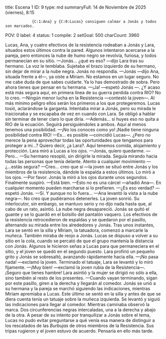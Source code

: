 title:          Escena 1
ID:             9
type:           md
summaryFull:    14 de Noviembre de 2025 (viernes), 8:15
                
                {C:1:Ana} y {C:0:Lucas} consiguen calmar a Jonás y todos son marcados.
POV:            0
label:          4
status:         1
compile:        2
setGoal:        500
charCount:      3960


Lucas, Ana, y cuatro efectivos de la resistencia rodeaban a Jonás y Lara, situados estos últimos contra la pared. Algunos intentaron acercarse a la pareja, pero entonces la nube de humo negro se revolvía, furiosa, y todos permanecían en su sitio.
—Jonás... ¿qué es eso? —dijo Lara tras su hermano.
La voz le temblaba. Sujetaba el brazo izquierdo de su hermano, sin dejar de mirar a la nube negra.
Jonás no respondía.
—Jonás —dijo Ana, situada frente a él—, ya oíste a Miriam. No estamos en un lugar seguro. No me cabe duda de que sabes cuidarte. Ya lo has demostrado de sobra. Pero ahora tienes que pensar en tu hermana.
—¡Ja! —espetó Jonás —. ¿Y acaso está más segura aquí, en primera línea de su guerra perdida contra RIO? No lo creo.
—Ningún menor lucha en la Resistencia —contestó la joven—. Al más mínimo peligro ellos serán los primeros a los que protegeremos.
Lucas tosió, aclarándose la garganta. Intentaba mirar a Jonás, pero su mirada le traicionaba y se escapaba de vez en cuando con Lara. Se obligó a hablar sin terminar de tener claro lo que diría.
—Además... si huyes eso no quita a RIO de la ecuación. Seguirá persiguiéndoles a ambos. Aquí al menos tenemos una posibilidad.
—¡No los conoces como yo! ¡Nadie tiene ninguna posibilidad contra RIO!
—Es... es posible —coincidió Lucas—. ¿Pero no merece la pena aprovechar todas las oportunidades que tengamos para proteger a mi...? Quiero decir, ¿a Lara?. Aquí tenemos comida, alojamiento y protección.
Lara miró a Lucas a los ojos.
—Jonás, quiero quedarme.
—Pero... —Su hermano resopló, sin dirigirle la mirada. Seguía mirando hacia todas las personas que tenía delante. Atento a cualquier movimiento — ¿...estás segura?
—Creo... creo que sí —la joven se situó entre Jonás y los miembros de la resistencia, dándole la espalda a estos últimos. Lo miró a los ojos. —Por favor.
Jonás la miró a los ojos durante unos segundos. Finalmente suspiró.
—Está bien.
—Esto no es una cárcel —añadió Ana—. En cualquier momento pueden marcharse si lo prefieren.
—¿Es eso verdad? —espetó Jonás.
—Sí. Y aunque no lo fuera... —Ana levantó la vista a la nube negra—. No creo que pudiéramos detenerles.
La joven sonrió. Su interlocutor, sin embargo, se mantuvo serio y no dijo nada hasta que, al cabo de un rato, asintió.
La nube negra desapareció. Jonás se quitó el guante y se lo guardó en el bolsillo del pantalón vaquero. Los efectivos de la resistencia retrocedieron de espaldas y se quedaron por el pasillo, alternando su mirada entre los alrededores y Jonás.
Tras unos instantes, Lara se sentó en la silla y Miriam, la tatuadora, comenzó a marcarle la muñeca. También miraba de reojo a Jonás.
Lucas se dispuso a volver a su sitio en la cola, cuando se percató de que el grupo mantenía la distancia con Jonás.  Algunos le hicieron señas a Lucas para que permaneciera en el sitio, y el joven se quedó en el segundo puesto.
Lara profirió un pequeño grito y Jonás se sobresaltó, avanzando rápidamente hacia ella.
—¡No pasa nada! —exclamó la joven.
Terminado el tatuaje, Lara se levantó y lo miró fijamente.
—¡Muy bien! —exclamó la joven rubia de la Resistencia—. ¡Seguro que tienes hambre!
Lara asintió y la mujer se dirigió no sólo a ella, sino también al resto de los presentes.
—Cuando vayan terminando, sigan por este pasillo, giren a la derecha y llegarán al comedor.
Jonás se unió a su hermana y la pareja se marchó siguiendo las indicaciones, mientras Miriam apremiaba a Lucas. Este último se sentó en la silla y antes de que se diera cuenta tenía un tatuaje sobre la muñeca izquierda.
Se levantó y siguió las indicaciones para llegar al comedor. Mientras caminaba observó la marca. Dos circunferencias negras intercaladas, una a la derecha y abajo de la otra.
A pesar de su intento por tranquilizar a Jonás sobre el tema, Lucas no pudo evitar preguntarse a qué venía esa manera de distinguir a los rescatados de las *Burbujas* de otros miembros de la Resistencia.
Sus tripas rugieron y el joven estuvo de acuerdo. Pensaría en ello más tarde.
